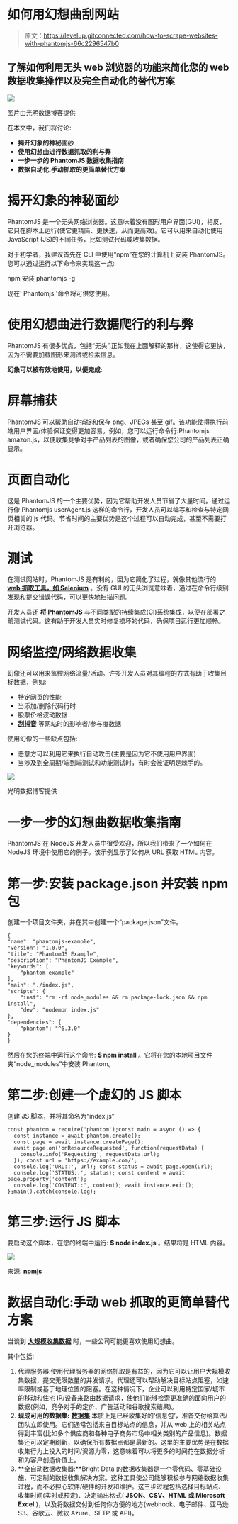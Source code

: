 # 如何用幻想曲刮网站

> 原文：<https://levelup.gitconnected.com/how-to-scrape-websites-with-phantomjs-66c2296547b0>

## 了解如何利用无头 web 浏览器的功能来简化您的 web 数据收集操作以及完全自动化的替代方案

![](img/e2959b7ced59470a5061c6e2e5cb200d.png)

图片由光明数据博客提供

在本文中，我们将讨论:

*   **揭开幻象的神秘面纱**
*   **使用幻想曲进行数据抓取的利与弊**
*   **一步一步的 PhantomJS 数据收集指南**
*   **数据自动化:手动抓取的更简单替代方案**

# 揭开幻象的神秘面纱

PhantomJS 是一个无头网络浏览器。这意味着没有图形用户界面(GUI)，相反，它只在脚本上运行(使它更精简、更快速，从而更高效)。它可以用来自动化使用 JavaScript (JS)的不同任务，比如测试代码或收集数据。

对于初学者，我建议首先在 CLI 中使用“npm”在您的计算机上安装 PhantomJS。您可以通过运行以下命令来实现这一点:

npm 安装 phantomjs -g

现在' Phantomjs '命令将可供您使用。

# 使用幻想曲进行数据爬行的利与弊

PhantomJS 有很多优点，包括“无头”,正如我在上面解释的那样，这使得它更快，因为不需要加载图形来测试或检索信息。

**幻象可以被有效地使用，以便完成:**

# 屏幕捕获

PhantomJS 可以帮助自动捕捉和保存 png、JPEGs 甚至 gif。该功能使得执行前端用户界面/体验保证变得更加容易。例如，您可以运行命令行:Phantomjs amazon.js，以便收集竞争对手产品列表的图像，或者确保您公司的产品列表正确显示。

# 页面自动化

这是 PhantomJS 的一个主要优势，因为它帮助开发人员节省了大量时间。通过运行像 Phantomjs userAgent.js 这样的命令行，开发人员可以编写和检查与特定网页相关的 js 代码。节省时间的主要优势是这个过程可以自动完成，甚至不需要打开浏览器。

# 测试

在测试网站时，PhantomJS 是有利的，因为它简化了过程，就像其他流行的 [**web 抓取工具，如 Selenium**](https://brightdata.com/blog/how-tos/using-selenium-for-web-scraping) 。没有 GUI 的无头浏览意味着，通过在命令行级别发现和提交错误代码，可以更快地扫描问题。

开发人员还 [**将 PhantomJS**](https://github.com/ariya/phantomjs) 与不同类型的持续集成(CI)系统集成，以便在部署之前测试代码。这有助于开发人员实时修复损坏的代码，确保项目运行更加顺畅。

# 网络监控/网络数据收集

幻像还可以用来监控网络流量/活动。许多开发人员对其编程的方式有助于收集目标数据，例如:

*   特定网页的性能
*   当添加/删除代码行时
*   股票价格波动数据
*   [**刮抖音**](https://brightdata.com/products/data-collector/website/tiktok) 等网站时的影响者/参与度数据

使用幻像的一些缺点包括:

*   恶意方可以利用它来执行自动攻击(主要是因为它不使用用户界面)
*   当涉及到全周期/端到端测试和功能测试时，有时会被证明是棘手的。

![](img/a7d6c65e17196af12f9db8b441169fb0.png)

光明数据博客提供

# 一步一步的幻想曲数据收集指南

PhantomJS 在 NodeJS 开发人员中很受欢迎，所以我们带来了一个如何在 NodeJS 环境中使用它的例子。该示例显示了如何从 URL 获取 HTML 内容。

# 第一步:安装 package.json 并安装 npm 包

创建一个项目文件夹，并在其中创建一个“package.json”文件。

```
{
"name": "phantomjs-example",
"version": "1.0.0",
"title": "PhantomJS Example",
"description": "PhantomJS Example",
"keywords": [
  	"phantom example"
],
"main": "./index.js",
"scripts": {
	"inst": "rm -rf node_modules && rm package-lock.json && npm install",
	"dev": "nodemon index.js"
},
"dependencies": {
	"phantom": "^6.3.0"
}
}
```

然后在您的终端中运行这个命令: **$ npm install** 。它将在您的本地项目文件夹“node_modules”中安装 Phantom。

# 第二步:创建一个虚幻的 JS 脚本

创建 JS 脚本，并将其命名为“index.js”

```
const phantom = require('phantom');const main = async () => {
  const instance = await phantom.create();
  const page = await instance.createPage();
  await page.on('onResourceRequested', function(requestData) {
    console.info('Requesting', requestData.url);
  }); const url = 'https://example.com/'; 
  console.log('URL::', url); const status = await page.open(url);
  console.log('STATUS::', status); const content = await page.property('content');
  console.log('CONTENT::', content); await instance.exit();
};main().catch(console.log);
```

# 第三步:运行 JS 脚本

要启动这个脚本，在您的终端中运行: **$ node index.js** 。结果将是 HTML 内容。

![](img/f3aa68e24f5cbf7077db6e20b8814765.png)

来源: [**npmjs**](https://www.npmjs.com/package/cheerio)

# 数据自动化:手动 web 抓取的更简单替代方案

当谈到 [**大规模收集数据**](/web-scraping-and-the-art-of-war-5-tools-that-will-help-your-bot-win-c2a3840d8b71) 时，一些公司可能更喜欢使用幻想曲。

其中包括:

1.  代理服务器:使用代理服务器的网络抓取是有益的，因为它可以让用户大规模收集数据，提交无限数量的并发请求。代理还可以帮助解决目标站点阻塞，如速率限制或基于地理位置的阻塞。在这种情况下，企业可以利用特定国家/城市的移动和住宅 IP/设备来路由数据请求，使他们能够检索更准确的面向用户的数据(例如，竞争对手的定价、广告活动和谷歌搜索结果)。
2.  **现成可用的数据集:** [**数据集**](https://brightdata.com/products/datasets) 本质上是已经收集好的‘信息包’，准备交付给算法/团队立即使用。它们通常包括来自目标站点的信息，并从 web 上的相关站点得到丰富(比如多个供应商和各种电子商务市场中相关类别的产品信息)。数据集还可以定期刷新，以确保所有数据点都是最新的。这里的主要优势是在数据收集行为上投入的时间/资源为零，这意味着可以将更多的时间花在数据分析和为客户创造价值上。
3.  **全自动数据收集器:**Bright Data 的数据收集器是一个零代码、零基础设施、可定制的数据收集解决方案。这种工具使公司能够积极参与网络数据收集过程，而不必担心软件/硬件的开发和维护。这三步过程包括选择目标站点、收集时间(实时或预定)、决定输出格式( **JSON、CSV、HTML 或 Microsoft Excel** )，以及将数据交付到任何你方便的地方(webhook、电子邮件、亚马逊 S3、谷歌云、微软 Azure、SFTP 或 API)。
